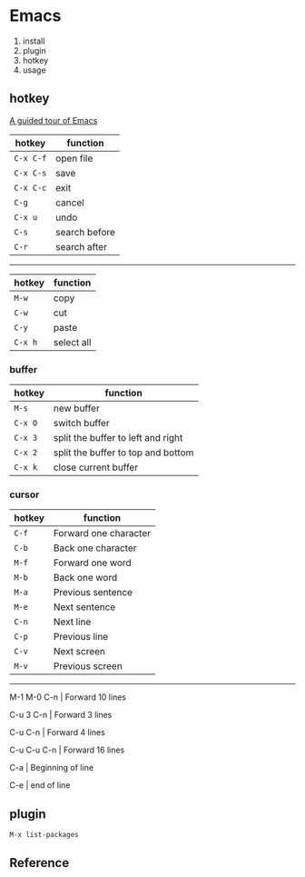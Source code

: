 # Emacs

1. install
2. plugin
3. hotkey
4. usage

## hotkey

[A guided tour of Emacs](https://www.gnu.org/software/emacs/tour/)

hotkey | function
-|-
`C-x C-f` | open file
`C-x C-s` | save
`C-x C-c` | exit
`C-g` | cancel 
`C-x u` | undo
`C-s` | search before
`C-r` | search after

---

hotkey | function
-|-
`M-w` | copy
`C-w` | cut
`C-y` | paste
`C-x h` | select all

### buffer

hotkey | function
-|-
`M-s` | new buffer
`C-x O` | switch buffer 
`C-x 3` | split the buffer to left and right
`C-x 2` | split the buffer to top and bottom
`C-x k` | close current buffer

### cursor

hotkey | function
-|-
`C-f` | Forward one character
`C-b` | Back one character
`M-f` | Forward one word
`M-b` | Back one word
`M-a` | Previous sentence
`M-e` | Next sentence
`C-n` | Next line
`C-p` | Previous line
`C-v` | Next screen
`M-v` |  Previous screen

---

M-1 M-0 C-n | Forward 10 lines

C-u 3 C-n | Forward 3 lines

C-u C-n | Forward 4 lines

C-u C-u C-n |  Forward 16 lines

C-a | Beginning of line

C-e | end of line

## plugin

`M-x list-packages`

## Reference